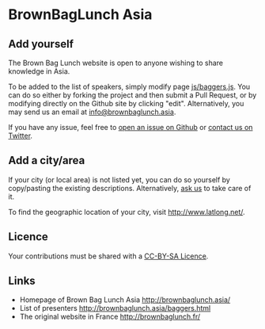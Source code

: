 BrownBagLunch Asia
=============

Add yourself
-------------

The Brown Bag Lunch website is open to anyone wishing to share knowledge in Asia.

To be added to the list of speakers, simply modify page [js/baggers.js](https://github.com/elefevre/BrownBagLunch-sg/blob/gh-pages/js/baggers.js). You can do so either by forking the project and then submit a Pull Request, or by modifying directly on the Github site by clicking "edit". Alternatively, you may send us an email at [info@brownbaglunch.asia](mailto:info@brownbaglunch.asia).

If you have any issue, feel free to [open an issue on Github](https://github.com/elefevre/BrownBagLunch-sg/issues/new) or [contact us on Twitter](https://twitter.com/elefevre).

Add a city/area
-------------------

If your city (or local area) is not listed yet, you can do so yourself by copy/pasting the existing descriptions. Alternatively, [ask us](https://github.com/elefevre/BrownBagLunch-sg/issues/new) to take care of it.

To find the geographic location of your city, visit <http://www.latlong.net/>.

Licence
---------

Your contributions must be shared with a [CC-BY-SA Licence](https://github.com/elefevre/BrownBagLunch-sg/blob/gh-pages/LICENSE.md).

Links
-------

* Homepage of Brown Bag Lunch Asia <http://brownbaglunch.asia/>
* List of presenters <http://brownbaglunch.asia/baggers.html>
* The original website in France <http://brownbaglunch.fr/>


